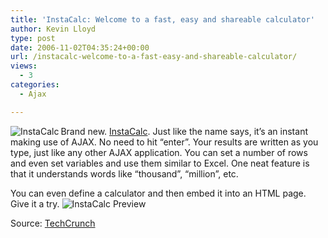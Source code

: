 ```yaml
---
title: 'InstaCalc: Welcome to a fast, easy and shareable calculator'
author: Kevin Lloyd
type: post
date: 2006-11-02T04:35:24+00:00
url: /instacalc-welcome-to-a-fast-easy-and-shareable-calculator/
views:
  - 3
categories:
  - Ajax

---
```

[<img align="left" title="InstaCalc" id="image113" alt="InstaCalc" src="/wp-content/uploads/2006/11/instacalc.PNG" />][1]Brand new. [InstaCalc][1]. Just like the name says, it&#8217;s an instant making use of AJAX. No need to hit &#8220;enter&#8221;. Your results are written as you type, just like any other AJAX application. You can set a number of rows and even set variables and use them similar to Excel. One neat feature is that it understands words like &#8220;thousand&#8221;, &#8220;million&#8221;, etc.

<!--adsense-->You can even define a calculator and then embed it into an HTML page. Give it a try.



<img title="InstaCalc Preview" id="image114" alt="InstaCalc Preview" src="/wp-content/uploads/2006/11/instacalc-preview.PNG" />

Source: [TechCrunch][2]

 [1]: http://instacalc.com/
 [2]: http://www.techcrunch.com/2006/11/01/instacalc-an-embedable-ajax-calculator-to-share/